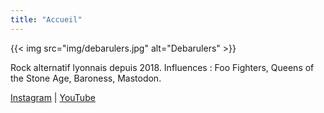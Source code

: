 ```yaml
---
title: "Accueil"
---
```


{{< img src="img/debarulers.jpg" alt="Debarulers" >}}

Rock alternatif lyonnais depuis 2018. Influences : Foo Fighters, Queens of the Stone Age, Baroness, Mastodon.

[Instagram](https://instagram.com/debarulers_band) | [YouTube](https://youtube.com/@debarulers)
